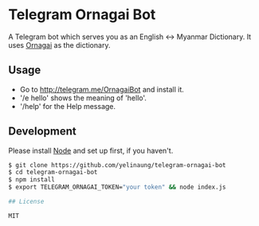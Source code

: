 # Telegram Ornagai Bot
A Telegram bot which serves you as an English <-> Myanmar Dictionary. It uses [Ornagai](www.ornagai.com) as the dictionary.

## Usage

- Go to http://telegram.me/OrnagaiBot and install it.
- '/e hello' shows the meaning of 'hello'.
- '/help' for the Help message.


## Development

Please install [Node](http://nodejs.org/) and set up first, if you haven't.

```bash
$ git clone https://github.com/yelinaung/telegram-ornagai-bot
$ cd telegram-ornagai-bot
$ npm install
$ export TELEGRAM_ORNAGAI_TOKEN="your token" && node index.js

## License

MIT
